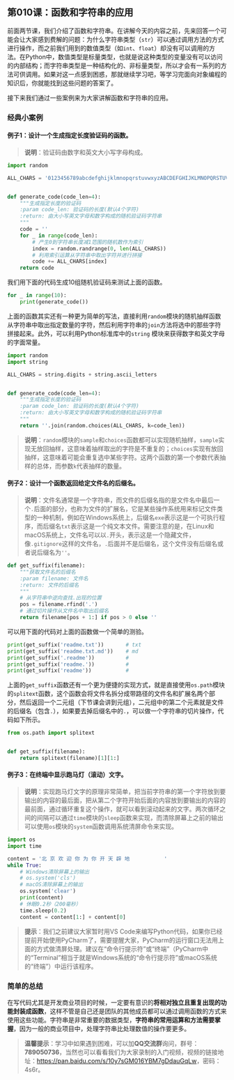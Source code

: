 ## 第010课：函数和字符串的应用

前面两节课，我们介绍了函数和字符串。在讲解今天的内容之前，先来回答一个可能会让大家感到费解的问题：为什么字符串类型（`str`）可以通过调用方法的方式进行操作，而之前我们用到的数值类型（如`int`、`float`）却没有可以调用的方法。在Python中，数值类型是标量类型，也就是说这种类型的变量没有可以访问的内部结构；而字符串类型是一种结构化的、非标量类型，所以才会有一系列的方法可供调用。如果对这一点感到困惑，那就继续学习吧，等学习完面向对象编程的知识后，你就能找到这些问题的答案了。

接下来我们通过一些案例来为大家讲解函数和字符串的应用。

### 经典小案例

#### 例子1：设计一个生成指定长度验证码的函数。

> **说明**：验证码由数字和英文大小写字母构成。

```Python
import random

ALL_CHARS = '0123456789abcdefghijklmnopqrstuvwxyzABCDEFGHIJKLMNOPQRSTUVWXYZ'


def generate_code(code_len=4):
    """生成指定长度的验证码
    :param code_len: 验证码的长度(默认4个字符)
    :return: 由大小写英文字母和数字构成的随机验证码字符串
    """
    code = ''
    for _ in range(code_len):
        # 产生0到字符串长度减1范围的随机数作为索引
        index = random.randrange(0, len(ALL_CHARS))
        # 利用索引运算从字符串中取出字符并进行拼接
        code += ALL_CHARS[index]
    return code
```

我们用下面的代码生成10组随机验证码来测试上面的函数。

```Python
for _ in range(10):
    print(generate_code()) 
```

上面的函数其实还有一种更为简单的写法，直接利用`random`模块的随机抽样函数从字符串中取出指定数量的字符，然后利用字符串的`join`方法将选中的那些字符拼接起来。此外，可以利用Python标准库中的`string` 模块来获得数字和英文字母的字面常量。

```Python
import random
import string

ALL_CHARS = string.digits + string.ascii_letters


def generate_code(code_len=4):
    """生成指定长度的验证码
    :param code_len: 验证码的长度(默认4个字符)
    :return: 由大小写英文字母和数字构成的随机验证码字符串
    """
    return ''.join(random.choices(ALL_CHARS, k=code_len))
```

> **说明**：`random`模块的`sample`和`choices`函数都可以实现随机抽样，`sample`实现无放回抽样，这意味着抽样取出的字符是不重复的；`choices`实现有放回抽样，这意味着可能会重复选中某些字符。这两个函数的第一个参数代表抽样的总体，而参数`k`代表抽样的数量。

#### 例子2：设计一个函数返回给定文件名的后缀名。

> **说明**：文件名通常是一个字符串，而文件的后缀名指的是文件名中最后一个`.`后面的部分，也称为文件的扩展名，它是某些操作系统用来标记文件类型的一种机制，例如在Windows系统上，后缀名`exe`表示这是一个可执行程序，而后缀名`txt`表示这是一个纯文本文件。需要注意的是，在Linux和macOS系统上，文件名可以以`.`开头，表示这是一个隐藏文件，像`.gitignore`这样的文件名，`.`后面并不是后缀名，这个文件没有后缀名或者说后缀名为`''`。

```Python
def get_suffix(filename):
    """获取文件名的后缀名
    :param filename: 文件名
    :return: 文件的后缀名
    """
    # 从字符串中逆向查找.出现的位置
    pos = filename.rfind('.')
    # 通过切片操作从文件名中取出后缀名
    return filename[pos + 1:] if pos > 0 else ''
```

可以用下面的代码对上面的函数做一个简单的测验。

```Python
print(get_suffix('readme.txt'))       # txt
print(get_suffix('readme.txt.md'))    # md
print(get_suffix('.readme'))          #
print(get_suffix('readme.'))          #
print(get_suffix('readme'))           #
```

上面的`get_suffix`函数还有一个更为便捷的实现方式，就是直接使用`os.path`模块的`splitext`函数，这个函数会将文件名拆分成带路径的文件名和扩展名两个部分，然后返回一个二元组（下节课会讲到元组），二元组中的第二个元素就是文件的后缀名（包含`.`），如果要去掉后缀名中的`.`，可以做一个字符串的切片操作，代码如下所示。

```Python
from os.path import splitext


def get_suffix(filename):
    return splitext(filename)[1][1:]
```

#### 例子3：在终端中显示跑马灯（滚动）文字。

> **说明**：实现跑马灯文字的原理非常简单，把当前字符串的第一个字符放到要输出的内容的最后面，把从第二个字符开始后面的内容放到要输出的内容的最前面，通过循环重复这个操作，就可以看到滚动起来的文字。两次循环之间的间隔可以通过`time`模块的`sleep`函数来实现，而清除屏幕上之前的输出可以使用`os`模块的`system`函数调用系统清屏命令来实现。

```Python
import os
import time

content = '北 京 欢 迎 你 为 你 开 天 辟 地           '
while True:
    # Windows清除屏幕上的输出
    # os.system('cls')  
    # macOS清除屏幕上的输出
    os.system('clear')
    print(content)
    # 休眠0.2秒（200毫秒）
    time.sleep(0.2)
    content = content[1:] + content[0]
```

> **提示**：我们之前建议大家暂时用VS Code来编写Python代码，如果你已经提前开始使用PyCharm了，需要提醒大家，PyCharm的运行窗口无法用上面的方式做清屏处理。建议在“命令行提示符”或“终端”（PyCharm中的“Terminal”相当于就是Windows系统的“命令行提示符”或macOS系统的“终端”）中运行该程序。

### 简单的总结

在写代码尤其是开发商业项目的时候，一定要有意识的**将相对独立且重复出现的功能封装成函数**，这样不管是自己还是团队的其他成员都可以通过调用函数的方式来使用这些功能。字符串是非常重要的数据类型，**字符串的常用运算和方法需要掌握**，因为一般的商业项目中，处理字符串比处理数值的操作要更多。

> **温馨提示**：学习中如果遇到困难，可以加**QQ交流群**询问，群号：**789050736**，当然也可以看看我们为大家录制的入门视频，视频的链接地址：<https://pan.baidu.com/s/10y7sGM016YBM7gDdauGqLw>，密码：4s6r。